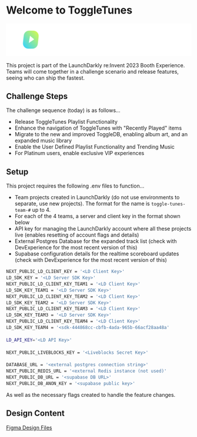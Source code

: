# Welcome to ToggleTunes

![ToggleTunes](/public/images/ToggleTunes.png)

This project is part of the LaunchDarkly re:Invent 2023 Booth Experience. Teams will come together in a challenge scenario and release features, seeing who can ship the fastest. 

## Challenge Steps 

The challenge sequence (today) is as follows...

* Release ToggleTunes Playlist Functionality 
* Enhance the navigation of ToggleTunes with "Recently Played" items
* Migrate to the new and improved ToggleDB, enabling album art, and an expanded music library 
* Enable the User Defined Playlist Functionality and Trending Music
* For Platinum users, enable exclusive VIP experiences 

## Setup

This project requires the following .env files to function... 

* Team projects created in LaunchDarkly (do not use environments to separate, use new projects). The format for the name is `toggle-tunes-team-#` up to 4. 
* For each of the 4 teams, a server and client key in the format shown below 
* API key for managing the LaunchDarkly account where all these projects live (enables resetting of account flags and details)
* External Postgres Database for the expanded track list (check with DevExperience for the most recent version of this)
* Supabase configuration details for the realtime scoreboard updates (check with DevExperience for the most recent version of this)

```bash
NEXT_PUBLIC_LD_CLIENT_KEY = '<LD Client Key>'
LD_SDK_KEY = '<LD Server SDK Key>'
NEXT_PUBLIC_LD_CLIENT_KEY_TEAM1 = '<LD Client Key>'
LD_SDK_KEY_TEAM1 = '<LD Server SDK Key>'
NEXT_PUBLIC_LD_CLIENT_KEY_TEAM2 = '<LD Client Key>'
LD_SDK_KEY_TEAM2 = '<LD Server SDK Key>'
NEXT_PUBLIC_LD_CLIENT_KEY_TEAM3 = '<LD Client Key>'
LD_SDK_KEY_TEAM3 = '<LD Server SDK Key>'
NEXT_PUBLIC_LD_CLIENT_KEY_TEAM4 = '<LD Client Key>'
LD_SDK_KEY_TEAM4 = '<sdk-444868cc-cbfb-4ada-965b-66acf28aa48a'

LD_API_KEY='<LD API Key>'

NEXT_PUBLIC_LIVEBLOCKS_KEY = '<Liveblocks Secret Key>'

DATABASE_URL = '<external postgres connection string>'
NEXT_PUBLIC_REDIS_URL = '<external Redis instance (not used)'
NEXT_PUBLIC_DB_URL = '<supabase DB URL>'
NEXT_PUBLIC_DB_ANON_KEY = '<supabase public key>'
```

As well as the necessary flags created to handle the feature changes.

## Design Content

[Figma Design Files](https://www.figma.com/file/TfGsBSAlsHV937ARFN3BCO/AWS-2023?node-id=1052%3A3320&mode=dev)